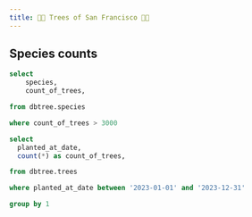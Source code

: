 ```yaml
---
title: 🌲🌳 Trees of San Francisco 🚃🌉
---
```


<script>
    let myColors = [
      "#D7E4C0",
      "#C6DCBA",
      "#BBC3A4",
      "#B3A398",
      "#638889"
    ]
</script>

## Species counts

<BarChart
  data={common_species_counts}
  x="species"
  y="count_of_trees"
  title="Most common species"
  subtitle="Species with more than 3000 trees"
  colorPalette={myColors}
/>

```sql common_species_counts
select
    species,
    count_of_trees,

from dbtree.species

where count_of_trees > 3000
```

<CalendarHeatmap
    data={trees_planted_2023}
    date="planted_at_date"
    value=count_of_trees
    title="Trees Planted"
    subtitle="Heatmap of trees planted in 2023"
    yearLabel=false
    colorPalette={myColors}
/>

```sql trees_planted_2023
select
  planted_at_date,
  count(*) as count_of_trees,

from dbtree.trees

where planted_at_date between '2023-01-01' and '2023-12-31'

group by 1
```

